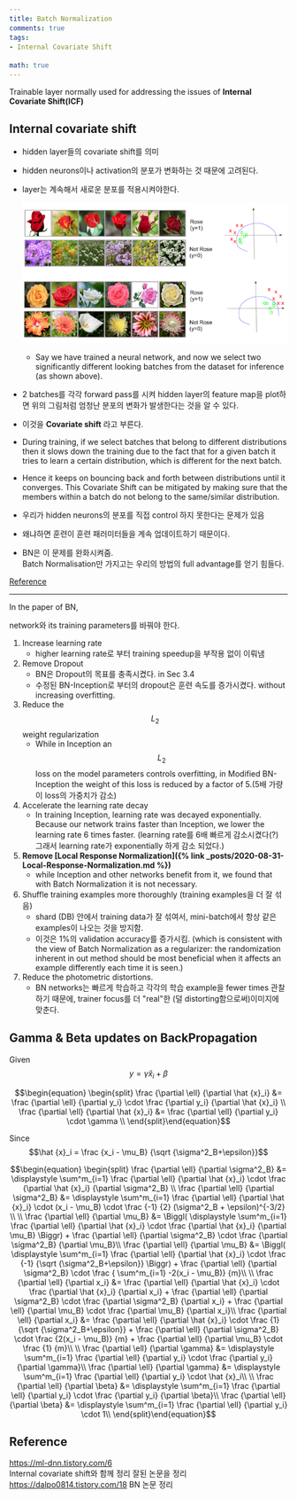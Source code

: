 ```yaml
---
title: Batch Normalization
comments: true
tags:
- Internal Covariate Shift

math: true
---
```


Trainable layer normally used for addressing the issues of **Internal Covariate Shift(ICF)**    

## Internal covariate shift   
- hidden layer들의 covariate shift를 의미 
- hidden neurons이나 activation의 분포가 변화하는 것 때문에 고려된다.            
- layer는 계속해서 새로운 분포를 적용시켜야한다.     
     
     ![ICF](/assets/img/ICF.png)    
    - Say we have trained a neural network, and now we select two significantly different looking batches from the dataset for inference (as shown above).    
- 2 batches를 각각 forward pass를 시켜 hidden layer의 feature map을 plot하면 위의 그림처럼 엄청난 분포의 변화가 발생한다는 것을 알 수 있다.   
- 이것을 **Covariate shift** 라고 부른다.    
-  During training, if we select batches that belong to different distributions then it slows down the training due to the fact that for a given batch it tries to learn a certain distribution, which is different for the next batch.    
-  Hence it keeps on bouncing back and forth between distributions until it converges. This Covariate Shift can be mitigated by making sure that the members within a batch do not belong to the same/similar distribution.        
     
- 우리가 hidden neurons의 분포를 직접 control 하지 못한다는 문제가 있음    
- 왜냐하면 훈련이 훈련 패러미터들을 계속 업데이트하기 때문이다.    
- BN은 이 문제를 완화시켜줌.      
Batch Normalisation만 가지고는 우리의 방법의 full advantage를 얻기 힘들다.    

[Reference](https://towardsdatascience.com/difference-between-local-response-normalization-and-batch-normalization-272308c034ac)    

<!-- <pre id="Update Rule of Gamma and Beta" style="display:hidden;">
    \begin{algorithm}
    \caption{Update Rule of Gamma and Beta}
    \begin{algorithmic}

    \FUNCTION {BackPropagation}{$A, \vec{b}$}
    \STATE Converts a system $A\vec{x} = \vec{b}$ to an upper-triangular system $U\vec{x} = \vec{y}$  
    \STATE Assumes invertible $A \isin \reals^{n \times n}$ and $\vec{b} \isin \reals^{n}$.
    \STATE $U, \vec{y} \leftarrow A, \vec{b}$
        \FOR{$p = 1$ \TO $n$}
            \STATE *Optionally insert pivoting code here*  
            \STATE $s \leftarrow \frac 1 {u_{pp}}$
            \STATE $y_p \leftarrow s \cdot y_p$
            \FOR{$c = p$ \TO $n$}
                \STATE $u_{pc} \leftarrow s \cdot u_{pc}$
            \ENDFOR
            \FOR{$r = p + 1$ \TO $n$}
                \STATE $s \leftarrow {-u_{rp}}$
                \STATE $y_r \leftarrow y_r + s \cdot y_p$
                \FOR{$c=p$ \TO $n$}
                    \STATE ${u_{rc}} \leftarrow {u_{rc}} + s \cdot u_{pc}$
                \ENDFOR
            \ENDFOR
        \ENDFOR
    \RETURN $U, \vec{y}$
    \ENDFUNCTION  
    
    \FUNCTION {Backward-Substitution}{$U, \vec{y}$}
    \STATE Solves upper-triangular systems $U\vec{x} = \vec{y}$  for  $\vec{x}$.
    \STATE $\vec{x} \leftarrow \vec{y}$
        \FOR{$p = n$ \TO $1$}
            \FOR{$r = 1$ \TO $p - 1$}
                \STATE $x_{r} \leftarrow x_{r} - \frac {u_{rp}x_p} {u_{pp}}$
            \ENDFOR
        \ENDFOR
    \RETURN $\vec{x}$
    \ENDFUNCTION
    \end{algorithmic}
    \end{algorithm}
</pre> -->


-------------

In the paper of BN,    
    
network와 its training parameters를 바꿔야 한다.    

1. Increase learning rate    
    - higher learning rate로 부터 training speedup을 부작용 없이 이뤄냄
2. Remove Dropout    
    - BN은 Dropout의 목표를 충족시켰다. in Sec 3.4
    - 수정된 BN-Inception로 부터의 dropout은 훈련 속도를 증가시켰다. without increasing overfitting.
3. Reduce the $$L_2$$ weight regularization
    - While in Inception an $$L_2$$ loss on the model parameters controls overfitting, in Modified BN-Inception the weight of this loss is reduced by a factor of 5.(5배 가량 이 loss의 가중치가 감소)
4. Accelerate the learning rate decay
    - In training Inception, learning rate was decayed exponentially.    Because our network trains faster than Inception, we lower the learning rate 6 times faster. (learning rate를 6배 빠르게 감소시켰다(?) 그래서 learning rate가 exponentially 하게 감소 되었다.)
5. **Remove [Local Response Normalization]({% link _posts/2020-08-31-Local-Response-Normalization.md %})**
    - while Inception and other networks benefit from it, we found that with Batch Normalization it is not necessary. 
6. Shuffle training examples more thoroughly (training examples을 더 잘 섞음)    
    - shard (DB) 안에서 training data가 잘 섞여서, mini-batch에서 항상 같은 examples이 나오는 것을 방지함.
    - 이것은 1%의 validation accuracy를 증가시킴. (which is consistent with the view of Batch Normalization as a regularizer: the randomization inherent in out method should be most beneficial when it affects an example differently each time it is seen.)
7. Reduce the photometric distortions.
    - BN networks는 빠르게 학습하고 각각의 학습 example을 fewer times 관찰하기 때문에, trainer focus를 더 "real"한 (덜 distorting함으로써)이미지에 맞춘다. 

## Gamma & Beta updates on BackPropagation
     
Given $$y = \gamma \hat {x}_i + \beta$$     
     
$$\begin{equation} \begin{split}     
\frac {\partial \ell} {\partial \hat {x}_i} &= \frac {\partial \ell} {\partial y_i} \cdot \frac {\partial y_i} {\partial \hat {x}_i} \\
\frac {\partial \ell} {\partial \hat {x}_i} &= \frac {\partial \ell} {\partial y_i} \cdot \gamma \\
\end{split}\end{equation}$$     
    
Since $$\hat {x}_i = \frac {x_i - \mu_B} {\sqrt {\sigma^2_B+\epsilon}}$$     
     
$$\begin{equation} \begin{split}
\frac {\partial \ell} {\partial \sigma^2_B} &= \displaystyle \sum^m_{i=1} \frac {\partial \ell} {\partial \hat {x}_i} \cdot \frac {\partial \hat {x}_i} {\partial \sigma^2_B} \\     
\frac {\partial \ell} {\partial \sigma^2_B} &= \displaystyle \sum^m_{i=1} \frac {\partial \ell} {\partial \hat {x}_i} \cdot (x_i - \mu_B) \cdot \frac {-1} {2} (\sigma^2_B + \epsilon)^{-3/2} \\ 
\\
\frac {\partial \ell} {\partial \mu_B} &= \Biggl( \displaystyle \sum^m_{i=1} \frac {\partial \ell} {\partial \hat {x}_i} \cdot \frac {\partial \hat {x}_i} {\partial \mu_B} \Biggr) + \frac {\partial \ell} {\partial \sigma^2_B} \cdot  \frac {\partial \sigma^2_B} {\partial \mu_B}\\
\frac {\partial \ell} {\partial \mu_B} &= \Biggl( \displaystyle \sum^m_{i=1} \frac {\partial \ell} {\partial \hat {x}_i} \cdot \frac {-1} {\sqrt {\sigma^2_B+\epsilon}} \Biggr) + \frac {\partial \ell} {\partial \sigma^2_B} \cdot  \frac { \sum^m_{i=1} -2(x_i - \mu_B)} {m}\\
\\
\frac {\partial \ell} {\partial x_i} &= \frac {\partial \ell} {\partial \hat {x}_i} \cdot \frac {\partial \hat {x}_i} {\partial x_i} + \frac {\partial \ell} {\partial \sigma^2_B} \cdot \frac {\partial \sigma^2_B} {\partial x_i} + \frac {\partial \ell} {\partial \mu_B} \cdot \frac {\partial \mu_B} {\partial x_i}\\
\frac {\partial \ell} {\partial x_i} &= \frac {\partial \ell} {\partial \hat {x}_i} \cdot \frac {1} {\sqrt {\sigma^2_B+\epsilon}} + \frac {\partial \ell} {\partial \sigma^2_B} \cdot \frac {2(x_i - \mu_B)} {m} + \frac {\partial \ell} {\partial \mu_B} \cdot \frac {1} {m}\\
\\
\frac {\partial \ell} {\partial \gamma} &= \displaystyle \sum^m_{i=1} \frac {\partial \ell} {\partial y_i} \cdot \frac {\partial y_i} {\partial \gamma}\\
\frac {\partial \ell} {\partial \gamma} &= \displaystyle \sum^m_{i=1} \frac {\partial \ell} {\partial y_i} \cdot \hat {x}_i\\
\\
\frac {\partial \ell} {\partial \beta} &= \displaystyle \sum^m_{i=1} \frac {\partial \ell} {\partial y_i} \cdot \frac {\partial y_i} {\partial \beta}\\
\frac {\partial \ell} {\partial \beta} &= \displaystyle \sum^m_{i=1} \frac {\partial \ell} {\partial y_i} \cdot 1\\
\end{split}\end{equation}$$     

## Reference
<https://ml-dnn.tistory.com/6>    
Internal covariate shift와 함께 정리 잘된 논문을 정리
<https://dalpo0814.tistory.com/18> BN 논문 정리

<!-- <script>
    pseudocode.renderElement(document.getElementById("Update Rule of Gamma and Beta"));
</script> -->

